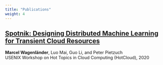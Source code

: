 ```yaml
---
title: "Publications"
weight: 4
---
```


## [Spotnik: Designing Distributed Machine Learning for Transient Cloud Resources](https://www.usenix.org/system/files/hotcloud20_paper_wagenlander.pdf)
**Marcel Wagenländer**, Luo Mai, Guo Li, and Peter Pietzuch\
USENIX Workshop on Hot Topics in Cloud Computing (HotCloud), 2020
